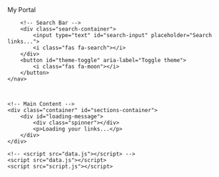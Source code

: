 <!DOCTYPE html>
<html lang="en" data-theme="light">
<head>
    <meta charset="UTF-8">
    <meta name="viewport" content="width=device-width, initial-scale=1.0">
    <title>My Enhanced Start Page</title>
    <link rel="stylesheet" href="styles.css">
    <link rel="stylesheet" href="https://cdnjs.cloudflare.com/ajax/libs/font-awesome/6.4.0/css/all.min.css">
</head>
<body>
    <!-- Navigation Bar -->
    <nav class="navbar">
        <div class="navbar-brand">My Portal</div>
        <div class="navbar-links" id="navbar-links"></div>

		<!-- Search Bar -->
		<div class="search-container">
			<input type="text" id="search-input" placeholder="Search links...">
			<i class="fas fa-search"></i>
		</div>
        <button id="theme-toggle" aria-label="Toggle theme">
            <i class="fas fa-moon"></i>
        </button>
    </nav>



    <!-- Main Content -->
    <div class="container" id="sections-container">
        <div id="loading-message">
            <div class="spinner"></div>
            <p>Loading your links...</p>
        </div>
    </div>

    <!-- <script src="data.js"></script> -->
	<script src="data.js"></script>
    <script src="script.js"></script>
</body>
</html>
